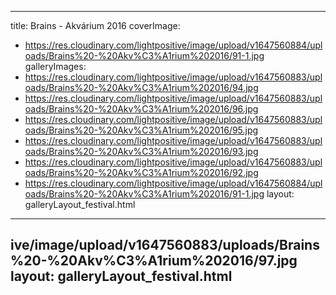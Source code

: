 
---
title: Brains - Akvárium 2016
coverImage:
  - https://res.cloudinary.com/lightpositive/image/upload/v1647560884/uploads/Brains%20-%20Akv%C3%A1rium%202016/91-1.jpg
galleryImages:
   - https://res.cloudinary.com/lightpositive/image/upload/v1647560883/uploads/Brains%20-%20Akv%C3%A1rium%202016/94.jpg
   - https://res.cloudinary.com/lightpositive/image/upload/v1647560883/uploads/Brains%20-%20Akv%C3%A1rium%202016/96.jpg
   - https://res.cloudinary.com/lightpositive/image/upload/v1647560883/uploads/Brains%20-%20Akv%C3%A1rium%202016/95.jpg
   - https://res.cloudinary.com/lightpositive/image/upload/v1647560883/uploads/Brains%20-%20Akv%C3%A1rium%202016/93.jpg
   - https://res.cloudinary.com/lightpositive/image/upload/v1647560883/uploads/Brains%20-%20Akv%C3%A1rium%202016/92.jpg
   - https://res.cloudinary.com/lightpositive/image/upload/v1647560884/uploads/Brains%20-%20Akv%C3%A1rium%202016/91-1.jpg
layout: galleryLayout_festival.html
---
ive/image/upload/v1647560883/uploads/Brains%20-%20Akv%C3%A1rium%202016/97.jpg
layout: galleryLayout_festival.html
---

